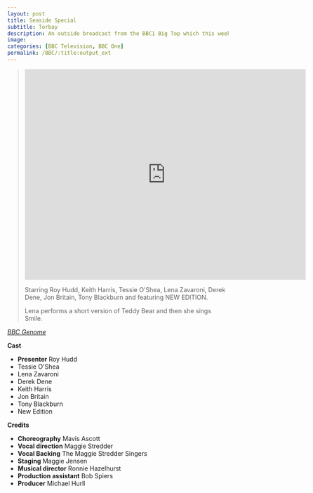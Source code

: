```yaml
---
layout: post
title: Seaside Special
subtitle: Torbay
description: An outside broadcast from the BBC1 Big Top which this week visits Torbay. Starring Roy Hudd, Keith Harris, Tessie O'Shea, Lena Zavaroni, Derek Dene, Jon Britain, Tony Blackburn and featuring NEW EDITION.
image:
categories: [BBC Television, BBC One]
permalink: /BBC/:title:output_ext
---
```


> <div class="responsive-video"><iframe width="640px" height="480px" src="https://www.youtube.com/embed/lFU0ROYFwh4?rel=0&amp;showinfo=1" frameborder="0" allowfullscreen></iframe></div>
>
> Starring Roy Hudd, Keith Harris, Tessie O'Shea, Lena Zavaroni, Derek Dene, Jon Britain, Tony Blackburn and featuring NEW EDITION.
>
> Lena performs a short version of Teddy Bear and then she sings Smile.

<cite>[BBC Genome](http://genome.ch.bbc.co.uk/f2e2d340741e44f69725c6ecee4c7bf7)</cite>

**Cast**
* **Presenter** Roy Hudd
* Tessie O'Shea
* Lena Zavaroni
* Derek Dene
* Keith Harris
* Jon Britain
* Tony Blackburn
* New Edition

**Credits**
* **Choreography** Mavis Ascott
* **Vocal direction** Maggie Stredder
* **Vocal Backing** The Maggie Stredder Singers
* **Staging** Maggie Jensen
* **Musical director** Ronnie Hazelhurst
* **Production assistant** Bob Spiers
* **Producer** Michael Hurll
